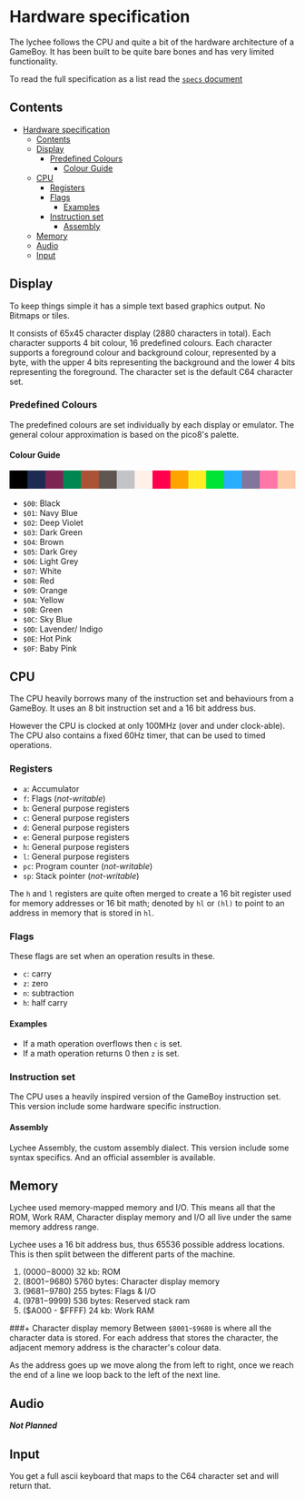 # Hardware specification
The lychee follows the CPU and quite a bit of the hardware architecture of a GameBoy. It has been built to be quite bare bones and has very limited functionality.

To read the full specification as a list read the [`specs` document](spec.md)
## Contents
- [Hardware specification](#hardware-specification)
	- [Contents](#contents)
	- [Display](#display)
		- [Predefined Colours](#predefined-colours)
			- [Colour Guide](#colour-guide)
	- [CPU](#cpu)
		- [Registers](#registers)
		- [Flags](#flags)
			- [Examples](#examples)
		- [Instruction set](#instruction-set)
			- [Assembly](#assembly)
	- [Memory](#memory)
	- [Audio](#audio)
	- [Input](#input)

## Display
To keep things simple it has a simple text based graphics output. No Bitmaps or tiles.

It consists of 65x45 character display (2880 characters in total). Each character supports 4 bit colour, 16 predefined colours. Each character supports a foreground colour and background colour, represented by a byte, with the upper 4 bits representing the background and the lower 4 bits representing the foreground. The character set is the default C64 character set.

### Predefined Colours
The predefined colours are set individually by each display or emulator. The general colour approximation is based on the pico8's palette.
#### Colour Guide
![pico8's colour palette](../color-palete.png)

- `$00`: Black
- `$01`: Navy Blue
- `$02`: Deep Violet
- `$03`: Dark Green
- `$04`: Brown
- `$05`: Dark Grey
- `$06`: Light Grey
- `$07`: White
- `$08`: Red
- `$09`: Orange
- `$0A`: Yellow
- `$0B`: Green
- `$0C`: Sky Blue
- `$0D`: Lavender/ Indigo
- `$0E`: Hot Pink
- `$0F`: Baby Pink


## CPU
The CPU heavily borrows many of the instruction set and behaviours from a GameBoy. It uses an 8 bit instruction set and a 16 bit address bus.

However the CPU is clocked at only 100MHz (over and under clock-able). The CPU also contains a fixed 60Hz timer, that can be used to timed operations.

### Registers
- `a`: Accumulator
- `f`: Flags (*not-writable*)
- `b`: General purpose registers
- `c`: General purpose registers
- `d`: General purpose registers
- `e`: General purpose registers
- `h`: General purpose registers
- `l`: General purpose registers
- `pc`: Program counter (*not-writable*)
- `sp`: Stack pointer (*not-writable*)

The `h` and `l` registers are quite often merged to create a 16 bit register used for memory addresses or 16 bit math; denoted by `hl` or `(hl)` to point to an address in memory that is stored in `hl`.

### Flags
These flags are set when an operation results in these.
- `c`: carry
- `z`: zero
- `n`: subtraction
- `h`: half carry
#### Examples
- If a math operation overflows then `c` is set.
- If a math operation returns 0 then `z` is set.

### Instruction set
The CPU uses a heavily inspired version of the GameBoy instruction set. This version include some hardware specific instruction.
#### Assembly
Lychee Assembly, the custom assembly dialect. This version include some syntax specifics. And an official assembler is available.

## Memory
Lychee used memory-mapped memory and I/O. This means all that the ROM, Work RAM, Character display memory and I/O all live under the same memory address range.

Lychee uses a 16 bit address bus, thus 65536 possible address locations. This is then split between the different parts of the machine.
1. ($0000-$8000) 32 kb: ROM
2. ($8001-$9680) 5760 bytes: Character display memory
3. ($9681-$9780) 255 bytes: Flags & I/O
4. ($9781-$9999) 536 bytes: Reserved stack ram
5. ($A000 - $FFFF) 24 kb: Work RAM

###+ Character display memory
Between `$8001`-`$9680` is where all the character data is stored. For each address that stores the character, the adjacent memory address is the character's colour data.

As the address goes up we move along the from left to right, once we reach the end of a line we loop back to the left of the next line.

## Audio
***Not Planned***

## Input
You get a full ascii keyboard that maps to the C64 character set and will return that.